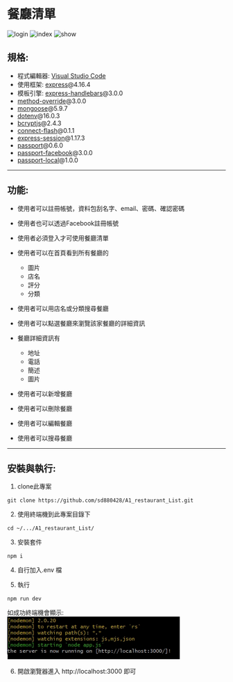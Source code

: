# 餐廳清單
![login](https://github.com/sd880428/restaurant_List_ACP/blob/master/public/img/loginPage.jpg?raw=true)
![index](https://github.com/sd880428/restaurant_List_ACP/blob/master/public/img/indexPreview.jpg)
![show](https://raw.githubusercontent.com/sd880428/restaurant_List_ACP/master/public/img/Screenshot_3.jpg)
## 規格:
+ 程式編輯器: [Visual Studio Code](https://visualstudio.microsoft.com/zh-hant/ "Visual Studio Code") 
+ 使用框架: [express](https://www.npmjs.com/package/express)@4.16.4
+ 模板引擎: [express-handlebars](https://www.npmjs.com/package/express-handlebars)@3.0.0
+ [method-override](https://www.npmjs.com/package/method-override)@3.0.0
+ [mongoose](https://www.npmjs.com/package/mongoose)@5.9.7
+ [dotenv](https://www.npmjs.com/package/dotenv)@16.0.3
+ [bcryptjs](https://www.npmjs.com/package/bcryptjs)@2.4.3
+ [connect-flash](https://www.npmjs.com/package/connect-flash)@0.1.1
+ [express-session](https://www.npmjs.com/package/express-session)@1.17.3
+ [passport](https://www.npmjs.com/package/passport)@0.6.0
+ [passport-facebook](https://www.npmjs.com/package/passport-facebook)@3.0.0
+ [passport-local](https://www.npmjs.com/package/passport-local)@1.0.0
---
## 功能:
+ 使用者可以註冊帳號，資料包刮名字、email、密碼、確認密碼
+ 使用者也可以透過Facebook註冊帳號
+ 使用者必須登入才可使用餐廳清單
+ 使用者可以在首頁看到所有餐廳的
  - 圖片
  - 店名
  - 評分
  - 分類

+ 使用者可以用店名或分類搜尋餐廳
+ 使用者可以點選餐廳來瀏覽該家餐廳的詳細資訊
+ 餐廳詳細資訊有
  - 地址
  - 電話
  - 簡述
  - 圖片  
+ 使用者可以新增餐廳
+ 使用者可以刪除餐廳
+ 使用者可以編輯餐廳
+ 使用者可以搜尋餐廳
---
## 安裝與執行:
1. clone此專案
```
git clone https://github.com/sd880428/A1_restaurant_List.git
```

2. 使用終端機到此專案目錄下
```
cd ~/.../A1_restaurant_List/
```
3. 安裝套件
```
npm i
```
4. 自行加入.env 檔

5. 執行
```
npm run dev
```
如成功終端機會顯示:
![serverStarted](https://raw.githubusercontent.com/sd880428/A1_restaurant_List/master/public/img/Screenshot_1.jpg)

6. 開啟瀏覽器進入 http://localhost:3000 即可

